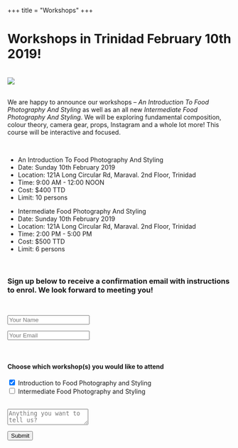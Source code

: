 +++
title = "Workshops"
+++

<div class="workshop_title">
  <!-- <h1>Workshops</h1> -->
  <h1>Workshops in Trinidad February 10th 2019!</h1>
  <!-- <h2>Food Photography And Styling – Beginner and Intermediate</h2> -->
</div>  
</br>

<img src="img/workshop.jpg">

</br>
</br>

<div class="page-content">
  <div class="container">

  <p>We are happy to announce our workshops – <i>An Introduction To Food Photography And Styling</i> as well as an all new <i>Intermediate Food Photography And Styling</i>.
  We will be exploring fundamental composition, colour theory, camera gear, props, Instagram and a whole lot more! This course will be interactive and focused.</p>
  </br>

  <ul>
    <li>An Introduction To Food Photography And Styling</li>
    <li>Date: Sunday 10th February 2019</li>
    <li>Location: 121A Long Circular Rd, Maraval. 2nd Floor, Trinidad</li>
    <li>Time: 9:00 AM - 12:00 NOON</li>
    <li>Cost: $400 TTD</li>
    <li>Limit: 10 persons</li>
    <!-- <li class="highlight">Bonus: Each student will get a starter kit from some of our favourite local brands and companies. We would like to thank our sponsors: 
    <a href="https://kaiandpixie.com"target="_blank">Kai &amp; Pixie</a>, 
    <a href="http://www.dmarketmovers.com"target="_blank">D'Market Movers</a> -->
  </ul>

  <ul>
    <li>Intermediate Food Photography And Styling</li>
    <li>Date: Sunday 10th February 2019</li>
    <li>Location: 121A Long Circular Rd, Maraval. 2nd Floor, Trinidad</li>
    <li>Time: 2:00 PM - 5:00 PM</li>
    <li>Cost: $500 TTD</li>
    <li>Limit: 6 persons</li>
  </ul>
  </br>

  <h3>Sign up below to receive a confirmation email with instructions to enrol. We look forward to meeting you!</h3>
  <!-- <h3>If you would like to be notified of future dates, giveaways and blog updates you can sign up below and indicate which country you would like to attend</h3> -->
  </br>

  <form class="workshop_form" name="workshops" netlify>
    <p>
      <input class="placeholder_text" type="text" placeholder="Your Name" type="text" name="name">
    </p>
    <p>
      <input class="placeholder_text" type="email" placeholder="Your Email" name="email"></label>
    </p>
    </br>
    <p>
      <h4>Choose which workshop(s) you would like to attend</h4>
      <div class="checkbox">
        <div>
          <input type="checkbox" id="introduction" name="introduction" checked>
          <label for="introduction">Introduction to Food Photography and Styling</label>
        </div>
        <div>
          <input type="checkbox" id="intermediate" name="intermediate">
          <label for="intermediate">Intermediate Food Photography and Styling</label>
        </div>
      </div>  
      </br>
    </p>
    <p>
      <textarea class="textarea_text" placeholder="Anything you want to tell us? "name="message"></textarea>
    </p>
    <p>
      <button class="btn" type="submit">Submit</button>
    </p>
  </form>
  </div>
  
</div>
